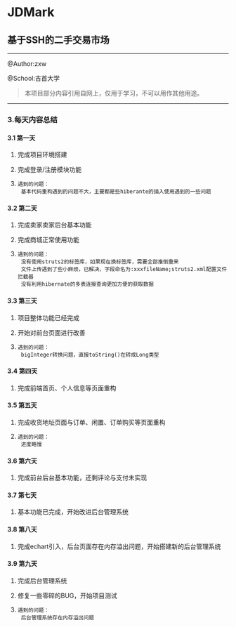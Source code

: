# JDMark
## 基于SSH的二手交易市场

------

@Author:zxw

@School:吉首大学

> 本项目部分内容引用自网上，仅用于学习，不可以用作其他用途。

------

### 3.每天内容总结

#### 3.1 第一天

1. 完成项目环境搭建

2. 完成登录/注册模块功能

3. ```
   遇到的问题：
   	基本代码重构遇到的问题不大，主要都是些hiberante的插入使用遇到的一些问题
   ```

#### 3.2 第二天

1. 完成卖家卖家后台基本功能

2. 完成商城正常使用功能

3. ```
   遇到的问题：
   	没有使用struts2的标签库，如果现在换标签库，需要全部推倒重来
   	文件上传遇到了些小麻烦，已解决，字段命名为:xxxfileName;struts2.xml配置文件拦截器
   	没有利用hibernate的多表连接查询更加方便的获取数据
   ```


#### 3.3 第三天

1. 项目整体功能已经完成

2. 开始对前台页面进行改善

3. ```
   遇到的问题：
   	bigInteger转换问题，直接toString()在转成Long类型
   ```


#### 3.4 第四天

1. 完成前端首页、个人信息等页面重构

#### 3.5 第五天

1. 完成收货地址页面与订单、闲置、订单购买等页面重构

2. ```
   遇到的问题：
   	进度略慢
   ```

#### 3.6 第六天

1. 完成前台后台基本功能，还剩评论与支付未实现

#### 3.7 第七天

1. 基本功能已完成，开始改进后台管理系统

#### 3.8 第八天

1. 完成echart引入，后台页面存在内存溢出问题，开始搭建新的后台管理系统

#### 3.9 第九天

1. 完成后台管理系统

2. 修复一些零碎的BUG，开始项目测试

3. ```
   遇到的问题：
   	后台管理系统存在内存溢出问题
   ```

   

